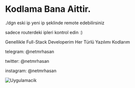 # Kodlama Bana Aittir.
<p> ./dgn eski ip yeni ip şeklinde remote edebilirsiniz
<p> sadece routerdeki ipleri kontrol edin :)
<p> Genellikle Full-Stack Developerim Her Türlü Yazılımı Kodlarım

<p> telegram: @netmrhasan
<p> twitter: @netmrhasan
<p> instagram: @netmrhasan

![Uygulamacik](https://resmim.net/f/CwJxo5.png?nocache)
